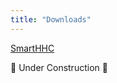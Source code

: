 ```yaml
---
title: "Downloads"
---
```

[SmartHHC](https://github.com/azdrums/smarthhc/releases)

:construction: Under Construction :construction:
